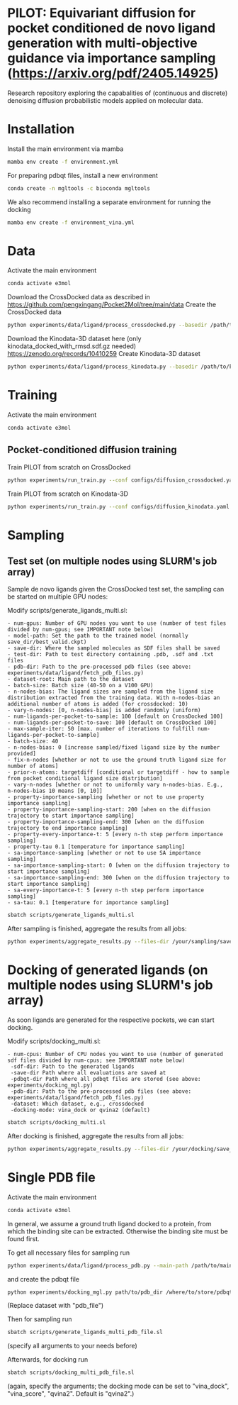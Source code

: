 # PILOT: Equivariant diffusion for pocket conditioned de novo ligand generation with multi-objective guidance via importance sampling (https://arxiv.org/pdf/2405.14925)

Research repository exploring the capabalities of (continuous and discrete) denoising diffusion probabilistic models applied on molecular data.

# Installation
Install the main environment via mamba
```bash
mamba env create -f environment.yml
```

For preparing pdbqt files, install a new environment
```bash
conda create -n mgltools -c bioconda mgltools
```

We also recommend installing a separate environment for running the docking
```bash
mamba env create -f environment_vina.yml
```

# Data

Activate the main environment
```bash
conda activate e3mol
```


Download the CrossDocked data as described in https://github.com/pengxingang/Pocket2Mol/tree/main/data
Create the CrossDocked data
```bash
python experiments/data/ligand/process_crossdocked.py --basedir /path/to/crossdocked_pocket10-folder --outdir /your/data/folder --no-H --dist-cutoff 7 
```

Download the Kinodata-3D dataset here (only kinodata_docked_with_rmsd.sdf.gz needed) https://zenodo.org/records/10410259
Create Kinodata-3D dataset
```bash
python experiments/data/ligand/process_kinodata.py --basedir /path/to/kinodata_folder --outdir /your/data/folder --no-H --dist-cutoff 7 
```

# Training

Activate the main environment
```bash
conda activate e3mol
```

## Pocket-conditioned diffusion training

Train PILOT from scratch on CrossDocked
```bash
python experiments/run_train.py --conf configs/diffusion_crossdocked.yaml --save-dir /your/save/dir
```

Train PILOT from scratch on Kinodata-3D
```bash
python experiments/run_train.py --conf configs/diffusion_kinodata.yaml --save-dir /your/save/dir
```

# Sampling

## Test set (on multiple nodes using SLURM's job array)

Sample de novo ligands given the CrossDocked test set, the sampling can be started on multiple GPU nodes:

Modify scripts/generate_ligands_multi.sl:

    - num-gpus: Number of GPU nodes you want to use (number of test files divided by num-gpus; see IMPORTANT note below)
    - model-path: Set the path to the trained model (normally save_dir/best_valid.ckpt)
    - save-dir: Where the sampled molecules as SDF files shall be saved
    - test-dir: Path to test directory containing .pdb, .sdf and .txt files
    - pdb-dir: Path to the pre-processed pdb files (see above: experiments/data/ligand/fetch_pdb_files.py)
    - dataset-root: Main path to the dataset
    - batch-size: Batch size (40-50 on a V100 GPU)
    - n-nodes-bias: The ligand sizes are sampled from the ligand size distribution extracted from the training data. With n-nodes-bias an additional number of atoms is added (for crossdocked: 10)
    - vary-n-nodes: [0, n-nodes-bias] is added randomly (uniform)
    - num-ligands-per-pocket-to-sample: 100 [default on CrossDocked 100]
    - num-ligands-per-pocket-to-save: 100 [default on CrossDocked 100]
    - max-sample-iter: 50 [max. number of iterations to fulfill num-ligands-per-pocket-to-sample]
    - batch-size: 40 
    - n-nodes-bias: 0 [increase sampled/fixed ligand size by the number provided]
    - fix-n-nodes [whether or not to use the ground truth ligand size for number of atoms]
    - prior-n-atoms: targetdiff [conditional or targetdiff - how to sample from pocket conditional ligand size distribution]
    - vary-n-nodes [whether or not to uniformly vary n-nodes-bias. E.g., n-nodes-bias 10 means [0, 10]]
    - property-importance-sampling [whether or not to use property importance sampling]
    - property-importance-sampling-start: 200 [when on the diffusion trajectory to start importance sampling]
    - property-importance-sampling-end: 300 [when on the diffusion trajectory to end importance sampling]
    - property-every-importance-t: 5 [every n-th step perform importance sampling]
    - property-tau 0.1 [temperature for importance sampling]
    - sa-importance-sampling [whether or not to use SA importance sampling]
    - sa-importance-sampling-start: 0 [when on the diffusion trajectory to start importance sampling]
    - sa-importance-sampling-end: 300 [when on the diffusion trajectory to start importance sampling]
    - sa-every-importance-t: 5 [every n-th step perform importance sampling]
    - sa-tau: 0.1 [temperature for importance sampling]

```bash
sbatch scripts/generate_ligands_multi.sl
```

After sampling is finished, aggregate the results from all jobs:

```bash
python experiments/aggregate_results.py --files-dir /your/sampling/save_dir
```

# Docking of generated ligands (on multiple nodes using SLURM's job array)

As soon ligands are generated for the respective pockets, we can start docking.

Modify scripts/docking_multi.sl:

    - num-cpus: Number of CPU nodes you want to use (number of generated sdf files divided by num-cpus; see IMPORTANT note below)
     -sdf-dir: Path to the generated ligands 
     -save-dir Path where all evaluations are saved at
     -pdbqt-dir Path where all pdbqt files are stored (see above: experiments/docking_mgl.py)
     -pdb-dir: Path to the pre-processed pdb files (see above: experiments/data/ligand/fetch_pdb_files.py)
     -dataset: Which dataset, e.g., crossdocked
     -docking-mode: vina_dock or qvina2 (default)

```bash
sbatch scripts/docking_multi.sl
```

After docking is finished, aggregate the results from all jobs:
```bash
python experiments/aggregate_results.py --files-dir /your/docking/save_dir --docked --docking-mode qvina2
```



# Single PDB file

Activate the main environment
```bash
conda activate e3mol
```

In general, we assume a ground truth ligand docked to a protein, from which the binding site can be extracted. Otherwise the binding site must be found first.

To get all necessary files for sampling run

```bash
python experiments/data/ligand/process_pdb.py --main-path /path/to/main_folder --pdb-id PDB_ID --ligand-id LIGAND_ID --no-H --dist-cutoff 7
```

and create the pdbqt file
```bash
python experiments/docking_mgl.py path/to/pdb_dir /where/to/store/pdbqt_file dataset
```
(Replace dataset with "pdb_file")

Then for sampling run

```bash
sbatch scripts/generate_ligands_multi_pdb_file.sl
```
(specify all arguments to your needs before)

Afterwards, for docking run

```bash
sbatch scripts/docking_multi_pdb_file.sl
```
(again, specify the arguments; the docking mode can be set to "vina_dock", "vina_score", "qvina2". Default is "qvina2".)
